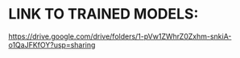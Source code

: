 # LINK TO TRAINED MODELS: 

https://drive.google.com/drive/folders/1-pVw1ZWhrZ0Zxhm-snkiA-o1QaJFKfOY?usp=sharing
